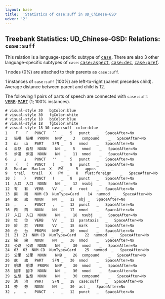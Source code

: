 ```yaml
---
layout: base
title:  'Statistics of case:suff in UD_Chinese-GSD'
udver: '2'
---
```


## Treebank Statistics: UD_Chinese-GSD: Relations: `case:suff`

This relation is a language-specific subtype of <tt><a href="zh_gsd-dep-case.html">case</a></tt>.
There are also 3 other language-specific subtypes of `case`: <tt><a href="zh_gsd-dep-case-aspect.html">case:aspect</a></tt>, <tt><a href="zh_gsd-dep-case-dec.html">case:dec</a></tt>, <tt><a href="zh_gsd-dep-case-pref.html">case:pref</a></tt>.

1 nodes (0%) are attached to their parents as `case:suff`.

1 instances of `case:suff` (100%) are left-to-right (parent precedes child).
Average distance between parent and child is 12.

The following 1 pairs of parts of speech are connected with `case:suff`: <tt><a href="zh_gsd-pos-VERB.html">VERB</a></tt>-<tt><a href="zh_gsd-pos-PART.html">PART</a></tt> (1; 100% instances).


~~~ conllu
# visual-style 30	bgColor:blue
# visual-style 30	fgColor:white
# visual-style 18	bgColor:blue
# visual-style 18	fgColor:white
# visual-style 18 30 case:suff	color:blue
1	「	「	PUNCT	``	_	5	punct	_	SpaceAfter=No
2	貓囒	貓囒	PROPN	NNP	_	3	compound	_	SpaceAfter=No
3	山	山	PART	SFN	_	5	nmod	_	SpaceAfter=No
4	自然	自然	NOUN	NN	_	5	nmod	_	SpaceAfter=No
5	步道	步道	NOUN	NN	_	11	nmod	_	SpaceAfter=No
6	」	」	PUNCT	''	_	5	punct	_	SpaceAfter=No
7	（	（	PUNCT	(	_	8	punct	_	SpaceAfter=No
8	Maolan	Maolan	X	FW	_	5	appos	_	_
9	trail	trail	X	FW	_	8	flat:foreign	_	SpaceAfter=No
10	）	）	PUNCT	)	_	8	punct	_	SpaceAfter=No
11	入口	入口	NOUN	NN	_	12	nsubj	_	SpaceAfter=No
12	有	有	VERB	VV	_	0	root	_	SpaceAfter=No
13	兩	兩	NUM	CD	NumType=Card	14	nummod	_	SpaceAfter=No
14	處	處	NOUN	NN	_	12	obj	_	SpaceAfter=No
15	，	，	PUNCT	,	_	12	punct	_	SpaceAfter=No
16	西	西	NOUN	NN	_	17	nmod	_	SpaceAfter=No
17	入口	入口	NOUN	NN	_	18	nsubj	_	SpaceAfter=No
18	位	位	VERB	VV	_	12	parataxis	_	SpaceAfter=No
19	於	於	VERB	VV	_	18	mark	_	SpaceAfter=No
20	台	台	PROPN	NNP	_	30	nmod	_	SpaceAfter=No
21	21	21	NUM	CD	NumType=Card	22	nummod	_	SpaceAfter=No
22	線	線	NOUN	NN	_	30	nmod	_	SpaceAfter=No
23	公路	公路	NOUN	NN	_	30	nmod	_	SpaceAfter=No
24	63	63	NUM	CD	NumType=Card	25	nummod	_	SpaceAfter=No
25	公里	公里	NOUN	NNB	_	26	compound	_	SpaceAfter=No
26	處	處	PART	SFN	_	30	nmod	_	SpaceAfter=No
27	明潭	明潭	PROPN	NNP	_	30	nmod	_	SpaceAfter=No
28	國中	國中	NOUN	NN	_	30	nmod	_	SpaceAfter=No
29	生態	生態	NOUN	NN	_	30	compound	_	SpaceAfter=No
30	池	池	PART	SFN	_	18	case:suff	_	SpaceAfter=No
31	旁	旁	NOUN	NN	_	30	acl	_	SpaceAfter=No
32	。	。	PUNCT	.	_	12	punct	_	SpaceAfter=No

~~~


